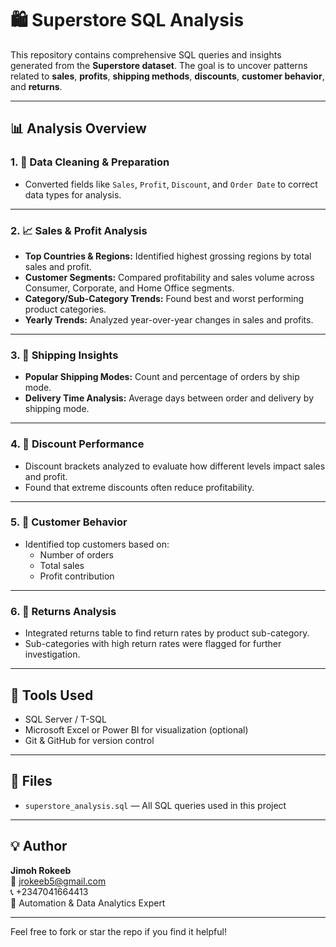 # 🛍️ Superstore SQL Analysis

This repository contains comprehensive SQL queries and insights generated from the **Superstore dataset**. The goal is to uncover patterns related to **sales**, **profits**, **shipping methods**, **discounts**, **customer behavior**, and **returns**.

---

## 📊 Analysis Overview

### 1. 📌 Data Cleaning & Preparation
- Converted fields like `Sales`, `Profit`, `Discount`, and `Order Date` to correct data types for analysis.

---

### 2. 📈 Sales & Profit Analysis
- **Top Countries & Regions:** Identified highest grossing regions by total sales and profit.
- **Customer Segments:** Compared profitability and sales volume across Consumer, Corporate, and Home Office segments.
- **Category/Sub-Category Trends:** Found best and worst performing product categories.
- **Yearly Trends:** Analyzed year-over-year changes in sales and profits.

---

### 3. 🚚 Shipping Insights
- **Popular Shipping Modes:** Count and percentage of orders by ship mode.
- **Delivery Time Analysis:** Average days between order and delivery by shipping mode.

---

### 4. 🎯 Discount Performance
- Discount brackets analyzed to evaluate how different levels impact sales and profit.
- Found that extreme discounts often reduce profitability.

---

### 5. 👤 Customer Behavior
- Identified top customers based on:
  - Number of orders
  - Total sales
  - Profit contribution

---

### 6. 🔁 Returns Analysis
- Integrated returns table to find return rates by product sub-category.
- Sub-categories with high return rates were flagged for further investigation.

---

## 🔧 Tools Used
- SQL Server / T-SQL
- Microsoft Excel or Power BI for visualization (optional)
- Git & GitHub for version control

---

## 📁 Files
- `superstore_analysis.sql` — All SQL queries used in this project

---

## 💡 Author
**Jimoh Rokeeb**  
📧 jrokeeb5@gmail.com  
📞 +2347041664413  
🚀 Automation & Data Analytics Expert

---

Feel free to fork or star the repo if you find it helpful!
